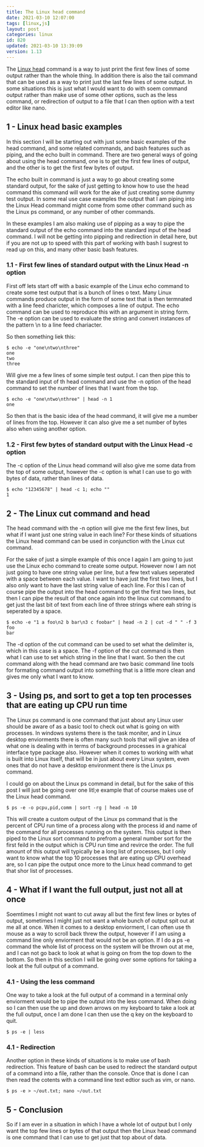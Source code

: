 ```yaml
---
title: The Linux head command
date: 2021-03-10 12:07:00
tags: [linux,js]
layout: post
categories: linux
id: 820
updated: 2021-03-10 13:39:09
version: 1.13
---
```


The [Linux head](https://man7.org/linux/man-pages/man1/head.1.html) command is a way to just print the first few lines of some output rather than the whole thing. In addition there is also the tail command that can be used as a way to print just the last few lines of some output. In some situations this is just what I would want to do with soem command output rather than make use of some other options, such as the less command, or redirection of output to a file that I can then option with a text editor like nano.

<!-- more -->

## 1 - Linux head basic examples

In this section I will be starting out with just some basic examples of the head command, and some related commands, and bash features such as piping, and the echo built in command. There are two general ways of going about using the head command, one is to get the first few lines of output, and the other is to get the first few bytes of output.

The echo built in command is just a way to go about creating some standard output, for the sake of just getting to know how to use the head command this command will work for the ake of just creating some dummy test output. In some real use case examples the output that I am piping into the Linux Head command might come from some other command such as the Linux ps command, or any number of other commands.

In these examples I am also making use of pipping as a way to pipe the standard output of the echo command into the standard input of the head command. I will not be getting into pipping and redirection in detail here, but if you are not up to speed with this part of working with bash I sugrest to read up on this, and many other basic bash features.

### 1.1 - First few lines of standard output with the Linux Head -n option

First off lets start off with a basic example of the Linux echo command to create some test output that is a bunch of lines o text. Many Linux commands produce output in the form of some text that is then termnated with a line feed charicter, which composes a line of output. The echo command can be used to reproduce this with an argument in string form. The -e option can be used to evaluate the string and convert instances of the pattern \\n to a line feed chariacter.

So then something liek this:

```
$ echo -e "one\ntwo\nthree"
one
two
three
```

Will give me a few lines of some simple test output. I can then pipe this to the standard input of th head command and use the -n option of the head command to set the number of lines that I want from the top.

```
$ echo -e "one\ntwo\nthree" | head -n 1
one
```

So then that is the basic idea of the head command, it will give me a number of lines from the top. However it can also give me a set number of bytes also when using another option.

### 1.2 - First few bytes of standard output with the Linux Head -c option

The -c option of the Linux head command will also give me some data from the top of some output, however the -c option is what I can use to go with bytes of data, rather than lines of data.


```
$ echo "12345678" | head -c 1; echo ""
1
```

## 2 - The Linux cut command and head

The head command with the -n option will give me the first few lines, but what if I want just one string value in each line? For these kinds of situations the Linux head command can be used in conjunction with the Linux cut command.

For the sake of just a simple example of this once I again I am going to just use the Linux echo command to create some output. However now I am not just going to have one string value per line, but a few text values seperated with a space between each value. I want to have just the first two lines, but I also only want to have the last string value of each line. For this I can of course pipe the output into the head command to get the first two lines, but then I can pipe the result of that once again into the linux cut command to get just the last bit of text from each line of three strings where eah string is seperated by a space.

```
$ echo -e "1 a foo\n2 b bar\n3 c foobar" | head -n 2 | cut -d " " -f 3
foo
bar
```

The -d option of the cut command can be used to set what the delimiter is, which in this case is a space. The -f option of the cut command is then what I can use to set which string in the line that I want. So then the cut command along with the head command are two basic command line tools for formating command output into something that is a little more clean and gives me only what I want to know.

## 3 - Using ps, and sort to get a top ten processes that are eating up CPU run time

The Linux ps command is one command that just about any Linux user should be aware of as a basic tool to check out what is going on with processes. In windows systems there is the task moniter, and in Linux desktop enviorments there is often many such tools that will give an idea of what one is dealing with in terms of background processes in a grahical interface type package also. However when it comes to working with what is built into Linux itself, that will be in just about every Linux system, even ones that do not have a desktop environment there is the Linux ps command.

I could go on about the Linux ps command in detail, but for the sake of this post I will just be going over one litl;e example that of course makes use of the Linux head command.

```
$ ps -e -o pcpu,pid,comm | sort -rg | head -n 10
```

This will create a custom output of the Linux ps command that is the percent of CPU run time of a process along with the process id and name of the command for all processes running on the system. This output is then piped to the Linux sort command to prefrom a general number sort for the first feild in the output which is CPU run time and revirce the order. The full amount of this output will typically be a long list of processes, but I only want to know what the top 10 processes that are eating up CPU overhead are, so I can pipe the output once more to the Linux head command to get that shor list of processes.

## 4 - What if I want the full output, just not all at once

Soemtimes I might not want to cut away all but the first few lines or bytes of output, sometimes I might just not want a whole bunch of output spit out at me all at once. When it comes to a desktop enviorment, I can often use th mouse as a way to scroll back threw the output, however if I am using a command line only enviorment that would not be an option. If I do a ps -e command the whole list of process on the system will be thrown out at me, and I can not go back to look at what is going on from the top down to the bottom. So then in this section I will be going over some options for taking a look at the full output of a command.

### 4.1 - Using the less command

One way to take a look at the full output of a command in a terminal only enviorment would be to pipe the output into the less command. When doing so I can then use the up and down arrows on my keyboard to take a look at the full output, once I am done I can then use the q key on the keyboard to quit.

```
$ ps -e | less
```

### 4.1 - Redirection

Another option in these kinds of situations is to make use of bash redirection. This feature of bash can be used to redirect the standard output of a command into a file, rather than the console. Once that is done I can then read the cotents with a command line text edtior such as vim, or nano.

```
$ ps -e > ~/out.txt; nano ~/out.txt
```

## 5 - Conclusion

So if I am ever in a situation in which I have a whole lot of output but I only want the top few lines or bytes of that output then the Linux head command is one command that I can use to get just that top about of data.
